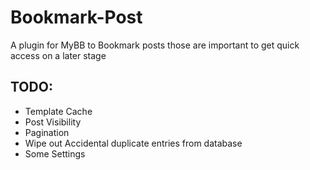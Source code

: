 # Bookmark-Post
A plugin for MyBB to Bookmark posts those are important to get quick access on a later stage

## TODO:
- Template Cache
- Post Visibility
- Pagination
- Wipe out Accidental duplicate entries from database
- Some Settings